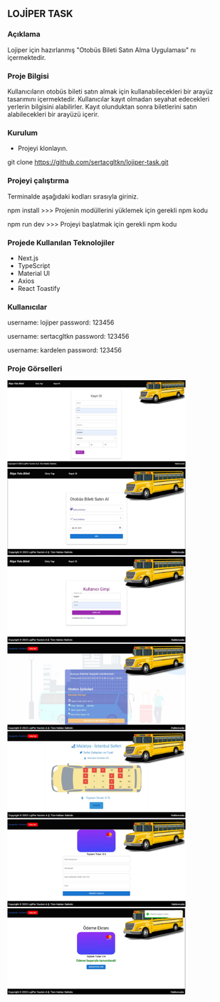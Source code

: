 ## LOJİPER TASK

### Açıklama

Lojiper için hazırlanmış "Otobüs Bileti Satın Alma Uygulaması" nı içermektedir.

### Proje Bilgisi

Kullanıcıların otobüs bileti satın almak için kullanabilecekleri bir arayüz tasarımını içermektedir. Kullanıcılar kayıt olmadan seyahat edecekleri yerlerin bilgisini alabilirler. Kayıt olunduktan sonra biletlerini satın alabilecekleri bir arayüzü içerir.

### Kurulum

- Projeyi klonlayın.

git clone    https://github.com/sertacgltkn/lojiper-task.git 

### Projeyi çalıştırma
Terminalde aşağıdaki kodları sırasıyla giriniz.

 npm install   >>> Projenin modüllerini yüklemek için gerekli npm kodu

 npm run dev  >>> Projeyi başlatmak için gerekli npm kodu


### Projede Kullanılan Teknolojiler

- Next.js
- TypeScript
- Material UI
- Axios
- React Toastify

### Kullanıcılar

username: lojiper
password: 123456

username: sertacgltkn
password: 123456

username: kardelen
password: 123456

### Proje Görselleri

<img src="app/assets/register-1.jpg" width="400">
<img src="app/assets/home-2.jpg" width="400">
<img src="app/assets/signin-3.jpg" width="400">
<img src="app/assets/travel-4.jpg" width="400">
<img src="app/assets/ticket-5.jpg" width="400">
<img src="app/assets/payment-6.jpg" width="400">
<img src="app/assets/payment-7.jpg" width="400">